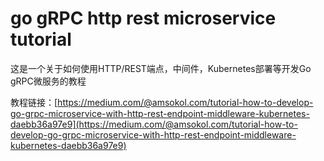 # go gRPC http rest microservice tutorial
这是一个关于如何使用HTTP/REST端点，中间件，Kubernetes部署等开发Go gRPC微服务的教程

教程链接：[https://medium.com/@amsokol.com/tutorial-how-to-develop-go-grpc-microservice-with-http-rest-endpoint-middleware-kubernetes-daebb36a97e9](https://medium.com/@amsokol.com/tutorial-how-to-develop-go-grpc-microservice-with-http-rest-endpoint-middleware-kubernetes-daebb36a97e9)